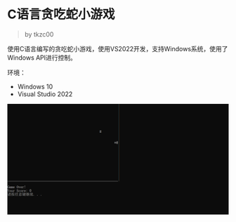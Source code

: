 # C语言贪吃蛇小游戏

> by tkzc00

使用C语言编写的贪吃蛇小游戏，使用VS2022开发，支持Windows系统，使用了Windows API进行控制。

环境：

- Windows 10
- Visual Studio 2022

![游戏截图](image.png)